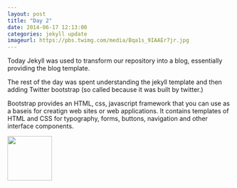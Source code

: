 ```yaml
---
layout: post
title: "Day 2"
date: 2014-06-17 12:13:00
categories: jekyll update
imageurl: https://pbs.twimg.com/media/Bqa1s_9IAAEr7jr.jpg
---
```

Today Jekyll was used to transform our repository into a blog, essentially providing the blog template.

The rest of the day was spent understanding the jekyll template and then adding Twitter bootstrap (so called because it was built by twitter.)

Bootstrap provides an HTML, css, javascript framework that you can use as a baseis for creatign web sites or web applications. It contains templates of HTML and CSS for typography, forms, buttons, navigation and other interface components.

<img src = "http://kirkstrobeck.github.io/whatismarkdown.com/img/markdown.png" width="100" height="100" />
